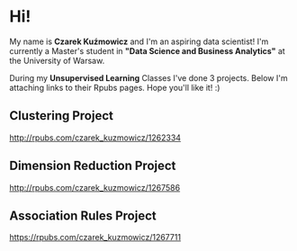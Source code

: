 # Hi!

My name is **Czarek Kuźmowicz** and I'm an aspiring data scientist!
I'm currently a Master's student in **"Data Science and Business Analytics"** at the University of Warsaw.

During my **Unsupervised Learning** Classes I've done 3 projects. Below I'm attaching links to their Rpubs pages.
Hope you'll like it! :)

## Clustering Project
http://rpubs.com/czarek_kuzmowicz/1262334


## Dimension Reduction Project
http://rpubs.com/czarek_kuzmowicz/1267586


## Association Rules Project
https://rpubs.com/czarek_kuzmowicz/1267711
